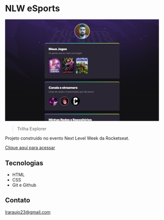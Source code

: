 # NLW eSports

![preview](./.github/preview.png)

> Trilha Explorer

Projeto construido no evento Next Level Week da Rocketseat.

[Clique aqui para acessar](https://lraraujo23.github.io/NLW)

## Tecnologias

- HTML
- CSS
- Git e Github

## Contato

lraraujo23@gmail.com